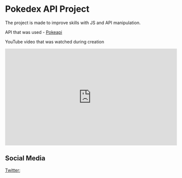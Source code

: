 # Pokedex API Project
The project is made to improve skills with JS and API manipulation.

API that was used - [Pokeapi](https://pokeapi.co/)

YouTube video that was watched during creation

<iframe width="560" height="315" src="https://www.youtube.com/embed/XL68br6JyYs" title="YouTube video player" frameborder="0" allow="accelerometer; autoplay; clipboard-write; encrypted-media; gyroscope; picture-in-picture" allowfullscreen></iframe>

## Social Media
[Twitter](https://twitter.com/yuukasuoh);
